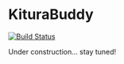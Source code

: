 # KituraBuddy

[![Build Status](https://travis-ci.org/IBM-Swift/KituraBuddy.svg?branch=master)](https://travis-ci.org/IBM-Swift/KituraBuddy)

Under construction... stay tuned!

[//]: # (A library to implement client side safe routing for Kitura.)
